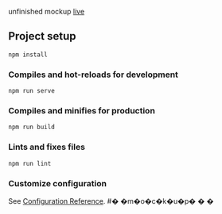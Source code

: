 
unfinished mockup
<a href='https://mockup-loyola.netlify.app'>live</a>

## Project setup
```
npm install
```

### Compiles and hot-reloads for development
```
npm run serve
```

### Compiles and minifies for production
```
npm run build
```

### Lints and fixes files
```
npm run lint
```

### Customize configuration
See [Configuration Reference](https://cli.vuejs.org/config/).
#� �m�o�c�k�u�p�
�
�
